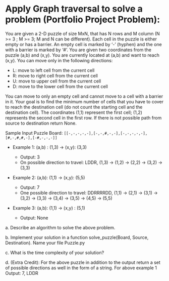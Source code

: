 # Apply Graph traversal to solve a problem (Portfolio Project Problem): 

You are given a 2-D puzzle of size MxN, that has N rows and M column (N >= 3 ; M >= 3; M and N can be different).
Each cell in the puzzle is either empty or has a barrier. An empty cell 
is marked by ‘-’ (hyphen) and the one with a barrier is marked by ‘#’. You are given two 
coordinates from the puzzle (a,b) and (x,y). You are currently located at (a,b) and want to 
reach (x,y).
You can move only in the following directions:
* L: move to left cell from the current cell 
* R: move to right cell from the current cell 
* U: move to upper cell from the current cell 
* D: move to the lower cell from the current cell 
 
You can move to only an empty cell and cannot move to a cell with a barrier in it. Your goal 
is to find the minimum number of cells that you have to cover to reach the destination cell 
(do not count the starting cell and the destination cell). The coordinates (1,1) represent the 
first cell; (1,2) represents the second cell in the first row. If there is not possible path from 
source to destination return None. 

Sample Input Puzzle Board: `[[-,-,-,-,-],[-,-,#,-,-],[-,-,-,-,-],[#,-,#,#,-],[-#,-,-,-]]`
 
* Example 1: (a,b) : (1,3) → (x,y): (3,3)
  - Output: 3 
  - On possible direction to travel: LDDR, (1,3) → (1,2) → (2,2) → (3,2) → (3,3) 
 
* Example 2: (a,b): (1,1) → (x,y): (5,5)
  - Output: 7
  - One possible direction to travel: DDRRRRDD, (1,1) → (2,1) → (3,1) → (3,2) → (3,3) → (3,4) → (3,5) → (4,5) → (5,5) 
 
* Example 3: (a,b): (1,1) → (x,y) : (5,1)
  - Output: None 
 
a. Describe an algorithm to solve the above problem.

b. Implement your solution in a function solve_puzzle(Board, Source, Destination).
Name your file Puzzle.py

c. What is the time complexity of your solution? 

d. (Extra Credit): For the above puzzle in addition to the output return a set of possible 
directions as well in the form of a string. 
For above example 1 Output: 7, LDDR 
